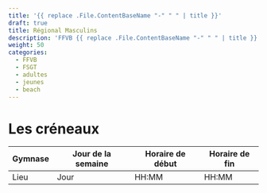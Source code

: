 ```yaml
---
title: '{{ replace .File.ContentBaseName "-" " " | title }}'
draft: true
title: Régional Masculins
description: 'FFVB {{ replace .File.ContentBaseName "-" " " | title }}'
weight: 50
categories:
  - FFVB
  - FSGT
  - adultes
  - jeunes
  - beach
---
```


# Les créneaux

| Gymnase | Jour de la semaine | Horaire de début | Horaire de fin |
| ------- | ------------------ | ---------------- | -------------- |
| Lieu    | Jour               | HH:MM            | HH:MM          |

